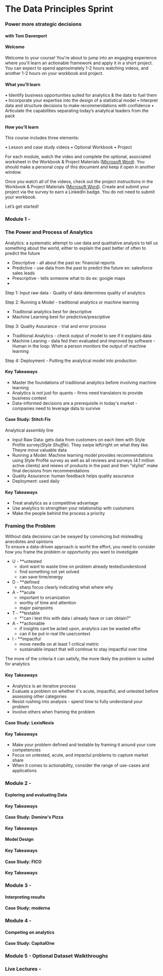 # The Data Principles Sprint

### Power more strategic decisions

#### with Tom Davenport
#### Welcome

Welcome to your course! You're about to jump into an engaging experience where you'll learn an actionable framework and apply it in a short project. You can expect to spend approximately 1-2 hours watching videos, and another 1-2 hours on your workbook and project.


#### What you’ll learn

• Identify business opportunities suited for analytics & the data to fuel them
• Incorporate your expertise into the design of a statistical model
• Interpret data and structure decisions to make recommendations with confidence
• Articulate the capabilities separating today’s analytical leaders from the pack

#### How you’ll learn
This course includes three elements:

• Lesson and case study videos
• Optional Workbook
• Project


For each module, watch the video and complete the optional, associated worksheet in the Workbook & Project Materials ([Microsoft Word](https://media.sectionschool.com/courses/the-data-principles-sprint/Section_Data_&_Analytics_Workbook_&_Project_Materials.docx)). You should make a personal copy of this document and keep it open in another window.

Once you watch all of the videos, check out the project instructions in the Workbook & Project Materials ([Microsoft Word](https://media.sectionschool.com/courses/the-data-principles-sprint/Section_Data_&_Analytics_Workbook_&_Project_Materials.docx)). Create and submit your project via the survey to earn a LinkedIn badge. You do not need to submit your workbook.

Let’s get started!
### Module 1 - 
### The Power and Process of Analytics
Analytics: a systematic attempt to use data and quatitative analysis to tell us something about the world, either to explain the past better of often to predict the future

- Descriptive - all about the past ex: financial reports
- Predictive - use data from the past to predict the future ex: salesforce sales leads
- Prescriptive - tells someone what to do ex: google maps
- 
Step 1: Input raw data - Quality of data determines quality of analytics

Step 2: Running a Model - traditional analytics or machine learning
- Traditonal analytics best for descriptive
- Machine Learning best for predictive/presciptive

Step 3: Quality Assurance - trial and error process
- Traditional Analytics - check output of model to see if it explains data
- Machine Leaning - data fed then evaluated and improved by software - Human in the loop: When a person monitors the output of machine learning

Step 4: Deployment - Putting the analytical model into production
#### Key Takeaways
- Master the foundations of traditional analytics before involving machine learning
- Analytics is not just for quants - firms need translators to provide business context
- Data-informed decisions are a prerequisite in today's market - companies need to leverage data to survive
#### Case Study: Stitch Fix
Analytical assembly line
- Input Raw Data: gets data from customers on each item with Style Profile survey(*Style Shuffle*). They swipe left/right on what they like. Theyre move valuable data
- Running a Model: Machine learning model provides recommendations using Style Profile survey as well as all reviews and surveys (4.1 million active clients) and  reiews of products in the past and then "stylist" make final decisions from recommendations
- Quality Assurance: human feedback helps quality assurance
- Deployment: used daily
#### Key Takeaways
- Treat analytics as a competitive advantage
- Use analytics to strengthen your relationship with customers
- Make the people behind the process a priority
### Framing the Problem
Without data decisions can be swayed by convincing but misleading anecdotes and opinions<br>
To ensure a data-driven approach is worht the effort, you need to consider how you frame the problem or opportunity you want to investigate<br>
- U - **untested
  - dont want to waste time on problem already tested/understood
  - find something not yet solved
  - can save time/energy
- D - **defined
  - sharp focus clearly indicating what where why
- A - **acute
  - important to orcanization
  - worthy of time and attention
  - major painpoints
- T - **testable
  - *"can i test this with data i already have or can obtain?"
- A - **actionable
  - if insights cant be acted upon, analytics can be wasted effor
  - can it be put in real life use/context
- I - **impactful
  - move needle on at least 1 critical metric
  - sustainable impact that will continue to stay impactful over time

The more of the criteria it can satisfy, the more likely the problem is suited for analytics
#### Key Takeaways
- Analytics is an iterative process
- Evaluate a problem on whether it's acute, impactful, and untested before assessing other categories
- Resist rushing into analysis - spend time to fully understand your problem
- Involve others when framing the problem
#### Case Study: LexisNexis
#### Key Takeaways
- Make your problem defined and testable by framing it around your core competencies
- Focus on untested, acute, and impactul problems to capture market share
- When it comes to actionability, consider the range of use-cases and applications
### Module 2 - 
#### Exploring and evaluating Data

#### Key Takeaways

#### Case Study: Domino's Pizza

#### Key Takeaways

#### Model Design

#### Key Takeaways

#### Case Study: FICO

#### Key Takeaways

### Module 3 - 
#### Interpreting results

#### Case Study: moderna

### Module 4 - 
#### Competing on analytics

#### Case Study: CapitalOne

### Module 5 - Optional Dataset Walkthroughs
### Live Lectures - 
